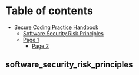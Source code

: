 # Table of contents

* [Secure Coding Practice Handbook](README.md)
  * [Software Security Risk Principles](readme/software-security-risk-principles.md)
  * [Page 1](readme/page-1/README.md)
    * [Page 2](readme/page-1/page-2.md)

## software\_security\_risk\_principles

